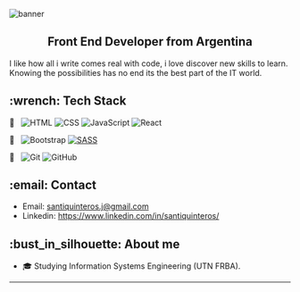 ![banner](https://github.com/santtiq/santtiq/blob/main/header/2%20-%20copia.png)


<h2 align="center">
Front End Developer from Argentina
</h2>

<p>  
  I like how all i write comes real with code, i love discover new skills to learn. Knowing the possibilities has no end its the best part of the IT world.
</p>

<h2 align="start">
  :wrench: Tech Stack
</h2>

:hammer: &nbsp;
  ![HTML](https://img.shields.io/badge/-HTML-333333?style=flat&logo=HTML5)
  ![CSS](https://img.shields.io/badge/-CSS-333333?style=flat&logo=CSS3&logoColor=1572B6)
  ![JavaScript](https://img.shields.io/badge/-JavaScript-333333?style=flat&logo=javascript)
  ![React](https://img.shields.io/badge/-React-333333?style=flat&logo=react)
  
:art: &nbsp;
  ![Bootstrap](https://img.shields.io/badge/-Bootstrap-333333?style=flat&logo=bootstrap&logoColor=563D7C)
  <a href='https://github.com/shivamkapasia0' target="_blank"><img alt='SASS' src='https://img.shields.io/badge/SASS-100000?style=flat&logo=SASS&logoColor=CD6799&labelColor=3e3e3e&color=3e3e3e'/></a>
  
  :bookmark_tabs: &nbsp;
  ![Git](https://img.shields.io/badge/-Git-333333?style=flat&logo=git)
  ![GitHub](https://img.shields.io/badge/-GitHub-333333?style=flat&logo=github)

<h2 align="start">
  :email: Contact
</h2>

- Email: santiquinteros.j@gmail.com
- Linkedin: https://www.linkedin.com/in/santiquinteros/

<h2 align="start">
  :bust_in_silhouette: About me
</h2>

- :mortar_board: Studying Information Systems Engineering (UTN FRBA).

---

<!--

**santtiq/santtiq** is a ✨ _special_ ✨ repository because its `README.md` (this file) appears on your GitHub profile.

Here are some ideas to get you started:

- 🔭 I’m currently working on ...
- 🌱 I’m currently learning ...
- 👯 I’m looking to collaborate on ...
- 🤔 I’m looking for help with ...
- 💬 Ask me about ...
- 📫 How to reach me: ...
- 😄 Pronouns: ...
- ⚡ Fun fact: ...
-->

